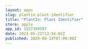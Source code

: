 ```yaml
---
layout: apps
slug: plantin-plant-identifier
title: "PlantIn: Plant Identifier"
store: apple
app_id: 1527399597
date: 2023-05-21T13:54:02Z
published: 2020-08-14T07:00:00Z
---
```

